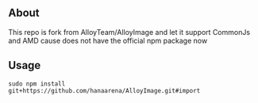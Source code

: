 ## About

This repo is fork from AlloyTeam/AlloyImage and let it support CommonJs and AMD cause does not have the official npm package now

## Usage

```
sudo npm install git+https://github.com/hanaarena/AlloyImage.git#import
```
